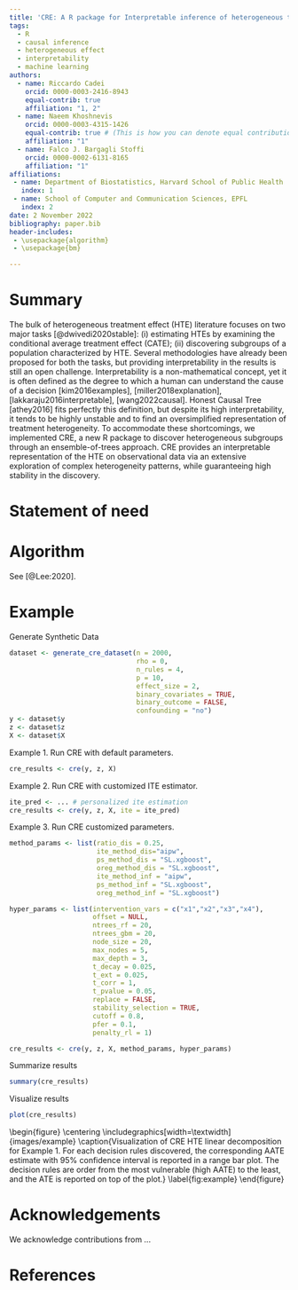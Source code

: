 ```yaml
---
title: 'CRE: A R package for Interpretable inference of heterogeneous treatment effects'
tags:
  - R
  - causal inference
  - heterogeneous effect 
  - interpretability
  - machine learning
authors:
  - name: Riccardo Cadei
    orcid: 0000-0003-2416-8943
    equal-contrib: true
    affiliation: "1, 2"
  - name: Naeem Khoshnevis
    orcid: 0000-0003-4315-1426
    equal-contrib: true # (This is how you can denote equal contributions between multiple authors)
    affiliation: "1"
  - name: Falco J. Bargagli Stoffi
    orcid: 0000-0002-6131-8165
    affiliation: "1"
affiliations:
 - name: Department of Biostatistics, Harvard School of Public Health
   index: 1
 - name: School of Computer and Communication Sciences, EPFL
   index: 2
date: 2 November 2022
bibliography: paper.bib
header-includes: 
 - \usepackage{algorithm}
 - \usepackage{bm}

---
```


# Summary

The bulk of heterogeneous treatment effect (HTE) literature focuses on two major tasks [@dwivedi2020stable]: (i) estimating HTEs by examining the conditional average treatment effect (CATE); (ii) discovering subgroups of a population characterized by HTE. 
Several methodologies have already been proposed for both the tasks, but providing interpretability in the results is still an open challenge. Interpretability is a non-mathematical concept, yet it is often defined as the degree to which a human can understand the cause of a decision [kim2016examples], [miller2018explanation], [lakkaraju2016interpretable], [wang2022causal]. Honest Causal Tree [athey2016] fits perfectly this definition, but despite its high interpretability, it tends to be highly unstable and to find an oversimplified representation of treatment heterogeneity. To accommodate these shortcomings, we implemented CRE, a new R package to discover heterogeneous subgroups through an ensemble-of-trees approach. CRE provides an interpretable representation of the HTE on observational data via an extensive exploration of complex heterogeneity patterns, while guaranteeing high stability in the discovery. 


# Statement of need



# Algorithm

See [@Lee:2020].

# Example

Generate Synthetic Data
```R
dataset <- generate_cre_dataset(n = 2000, 
                                rho = 0, 
                                n_rules = 4, 
                                p = 10,
                                effect_size = 2, 
                                binary_covariates = TRUE,
                                binary_outcome = FALSE,
                                confounding = "no")
y <- dataset$y
z <- dataset$z
X <- dataset$X
```

Example 1. Run CRE with default parameters.

```R
cre_results <- cre(y, z, X)
```

Example 2. Run CRE with customized ITE estimator.
```R
ite_pred <- ... # personalized ite estimation
cre_results <- cre(y, z, X, ite = ite_pred)
```

Example 3. Run CRE customized parameters.
```R
method_params <- list(ratio_dis = 0.25,
                      ite_method_dis="aipw",
                      ps_method_dis = "SL.xgboost",
                      oreg_method_dis = "SL.xgboost",
                      ite_method_inf = "aipw",
                      ps_method_inf = "SL.xgboost",
                      oreg_method_inf = "SL.xgboost")

hyper_params <- list(intervention_vars = c("x1","x2","x3","x4"),
                     offset = NULL,
                     ntrees_rf = 20,
                     ntrees_gbm = 20,
                     node_size = 20,
                     max_nodes = 5,
                     max_depth = 3,
                     t_decay = 0.025,
                     t_ext = 0.025,
                     t_corr = 1,
                     t_pvalue = 0.05,
                     replace = FALSE,
                     stability_selection = TRUE,
                     cutoff = 0.8,
                     pfer = 0.1,
                     penalty_rl = 1)

cre_results <- cre(y, z, X, method_params, hyper_params)
```

Summarize results
```R
summary(cre_results)
```

Visualize results
```R
plot(cre_results)
```
\begin{figure}
  \centering 
  \includegraphics[width=\textwidth]{images/example}
  \caption{Visualization of CRE HTE linear decomposition for Example 1. For each decision rules discovered, the corresponding AATE estimate with 95% confidence interval is reported in a range bar plot. The decision rules are order from the most vulnerable (high AATE) to the least, and the ATE is reported on top of the plot.}
  \label{fig:example} 
\end{figure}

# Acknowledgements

We acknowledge contributions from ...

# References
